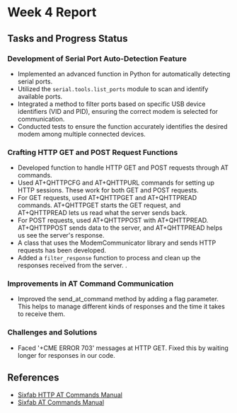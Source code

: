 # Week 4 Report

## Tasks and Progress Status

### Development of Serial Port Auto-Detection Feature
- Implemented an advanced function in Python for automatically detecting serial ports. 
- Utilized the `serial.tools.list_ports` module to scan and identify available ports.
- Integrated a method to filter ports based on specific USB device identifiers (VID and PID), ensuring the correct modem is selected for communication.
- Conducted tests to ensure the function accurately identifies the desired modem among multiple connected devices.

### Crafting HTTP GET and POST Request Functions
- Developed function to handle HTTP GET and POST requests through AT commands.
- Used AT+QHTTPCFG and AT+QHTTPURL commands for setting up HTTP sessions. These work for both GET and POST requests. 
- For GET requests, used AT+QHTTPGET and AT+QHTTPREAD commands. AT+QHTTPGET starts the GET request, and AT+QHTTPREAD lets us read what the server sends back.
- For POST requests, used AT+QHTTPPOST with AT+QHTTPREAD. AT+QHTTPPOST sends data to the server, and AT+QHTTPREAD helps us see the server's response.
- A class that uses the ModemCommunicator library and sends HTTP requests has been developed.
- Added a `filter_response` function to process and clean up the responses received from the server.
.
### Improvements in AT Command Communication
- Improved the send_at_command method by adding a flag parameter. This helps to manage different kinds of responses and the time it takes to receive them.

### Challenges and Solutions
- Faced '+CME ERROR 703' messages at HTTP GET. Fixed this by waiting longer for responses in our code.

## References
- [Sixfab HTTP AT Commands Manual](https://sixfab.com/wp-content/uploads/2018/09/Quectel_EC2xEG9xEM05_HTTPS_AT_Commands_Manual_V1.0.pdf)
- [Sixfab AT Commands Manual](https://sixfab.com/wp-content/uploads/2021/06/Quectel_EC2xEG9xEG2x-GEM05_Series_AT_Commands_Manual_V2.0.pdf)